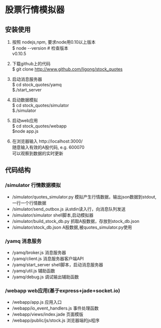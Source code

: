 # 股票行情模拟器

## 安装使用
1. 按照 nodejs,npm, 要求node用0.10以上版本  
$ node --version   # 检查版本  
v0.10.5 

2. 下载github上的代码  
$ git clone http://www.github.com/ligong/stock_quotes

3. 启动消息服务器  
$ cd stock_quotes/yamq  
$./start_server

4. 启动数据模拟  
$ cd stock_quotes/simulator  
$./simulator

5. 启动web应用  
$ cd stock_quotes/webapp  
$node app.js

6. 在浏览器输入 http://localhost:3000/  
   随意输入有效的A股代码, e.g. 600070  
   可以观察到数据的实时更新

## 代码结构
### /simulator 行情数据模拟
* /simulator/quotes_simulator.py  模拟产生行情数据，输出json数据到stdout, 一行一个行情数据
* /simulator/send_outbox.js       从stdin读入行，向消息队列发送
* /simulator/simulator            shell脚本,启动模拟器
* /simulator/build_stock_db.py    抓取A股数据，存放到stock_db.json
* /simulator/stock_db.json        A股数据,被quotes_simulator.py使用

### /yamq 消息服务
* /yamq/broker.js                 消息服务器
* /yamq/client.js                 消息服务器客户端API
* /yamq/start_server              shell脚本，启动消息服务器
* /yamq/util.js                   辅助函数
* /yamq/debug.js                  调试输出辅助函数

### /webapp  web应用(基于express+jade+socket.io)
* /webapp/app.js                  应用入口
* /webapp/io_event_handlers.js    事件处理函数
* /webapp/views/index.jade        页面模版
* /webapp/public/js/stock.js      浏览器端的js程序



